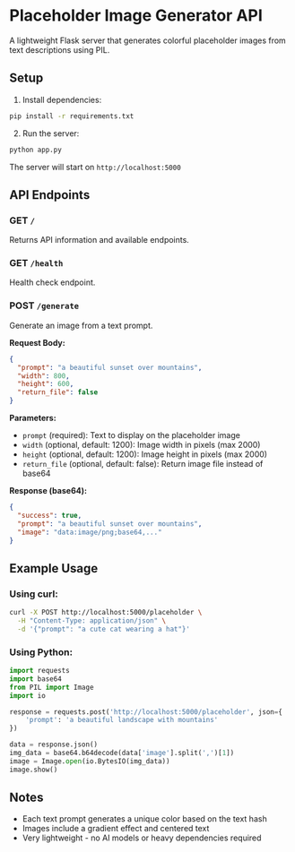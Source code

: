# Placeholder Image Generator API

A lightweight Flask server that generates colorful placeholder images from text descriptions using PIL.

## Setup

1. Install dependencies:
```bash
pip install -r requirements.txt
```

2. Run the server:
```bash
python app.py
```

The server will start on `http://localhost:5000`

## API Endpoints

### GET `/`
Returns API information and available endpoints.

### GET `/health`
Health check endpoint.

### POST `/generate`
Generate an image from a text prompt.

**Request Body:**
```json
{
  "prompt": "a beautiful sunset over mountains",
  "width": 800,
  "height": 600,
  "return_file": false
}
```

**Parameters:**
- `prompt` (required): Text to display on the placeholder image
- `width` (optional, default: 1200): Image width in pixels (max 2000)
- `height` (optional, default: 1200): Image height in pixels (max 2000)
- `return_file` (optional, default: false): Return image file instead of base64

**Response (base64):**
```json
{
  "success": true,
  "prompt": "a beautiful sunset over mountains",
  "image": "data:image/png;base64,..."
}
```

## Example Usage

### Using curl:
```bash
curl -X POST http://localhost:5000/placeholder \
  -H "Content-Type: application/json" \
  -d '{"prompt": "a cute cat wearing a hat"}'
```

### Using Python:
```python
import requests
import base64
from PIL import Image
import io

response = requests.post('http://localhost:5000/placeholder', json={
    'prompt': 'a beautiful landscape with mountains'
})

data = response.json()
img_data = base64.b64decode(data['image'].split(',')[1])
image = Image.open(io.BytesIO(img_data))
image.show()
```

## Notes

- Each text prompt generates a unique color based on the text hash
- Images include a gradient effect and centered text
- Very lightweight - no AI models or heavy dependencies required

